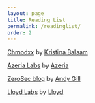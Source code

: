 ```yaml
---
layout: page
title: Reading List
permalink: /readinglist/
order: 2
---
```


[Chmodxx](http://blog.chmodxx.net/) by [Kristina Balaam](https://twitter.com/chmodxx_)

[Azeria Labs](https://azeria-labs.com/) by [Azeria](https://twitter.com/Fox0x01)

[ZeroSec blog](https://blog.zsec.uk/) by [Andy Gill](https://twitter.com/ZephrFish)

[Lloyd Labs](https://lloydlabs.github.io/) by [Lloyd](https://twitter.com/LloydLabs)
